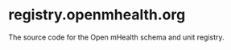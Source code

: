 registry.openmhealth.org
========================

The source code for the Open mHealth schema and unit registry.
